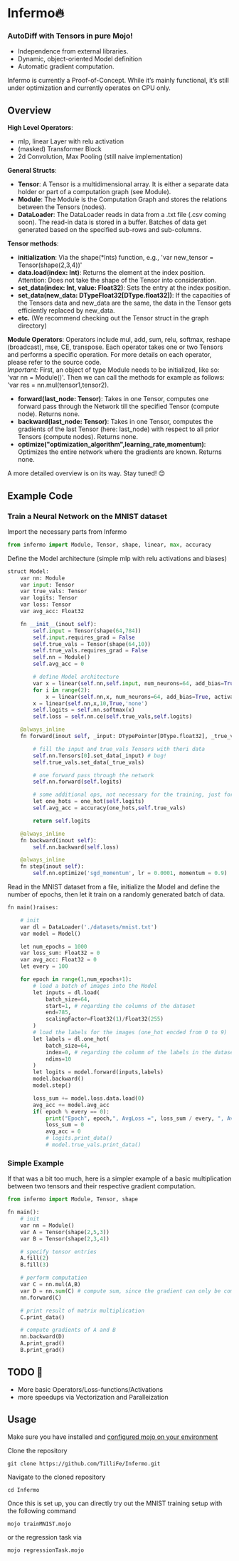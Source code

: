 # Infermo🔥

### AutoDiff with Tensors in pure Mojo!

- Independence from external libraries.
- Dynamic, object-oriented Model definition
- Automatic gradient computation.

Infermo is currently a Proof-of-Concept. While it’s mainly functional, it’s still under optimization and currently operates on CPU only.

## Overview

**High Level Operators**:

- mlp, linear Layer with relu activation
- (masked) Transformer Block
- 2d Convolution, Max Pooling (still naive implementation)

**General Structs**:

- **Tensor**: A Tensor is a multidimensional array. It is either a separate data holder or part of a computation graph (see Module).
- **Module**: The Module is the Computation Graph and stores the relations between the Tensors (nodes).
- **DataLoader**: The DataLoader reads in data from a .txt file (.csv coming soon). The read-in data is stored in a buffer. Batches of data get generated based on the specified sub-rows and sub-columns.

**Tensor methods**:

- **initialization**: Via the shape(\*Ints) function, e.g., 'var new_tensor = Tensor(shape(2,3,4))'
- **data.load(index: Int)**: Returns the element at the index position. Attention: Does not take the shape of the Tensor into consideration.
- **set_data(index: Int, value: Float32)**: Sets the entry at the index position.
- **set_data(new_data: DTypeFloat32[DType.float32])**: If the capacities of the Tensors data and new_data are the same, the data in the Tensor gets efficiently replaced by new_data.
- **etc.** (We recommend checking out the Tensor struct in the graph directory)

**Module Operators**:
Operators include mul, add, sum, relu, softmax, reshape (broadcast), mse, CE, transpose. Each operator takes one or two Tensors and performs a specific operation. For more details on each operator, please refer to the source code. \
_Important:_ First, an object of type Module needs to be initialized, like so: 'var nn = Module()'. Then we can call the methods for example as follows: 'var res = nn.mul(tensor1,tensor2).

- **forward(last_node: Tensor)**: Takes in one Tensor, computes one forward pass through the Network till the specified Tensor (compute node). Returns none.
- **backward(last_node: Tensor)**: Takes in one Tensor, computes the gradients of the last Tensor (here: last_node) with respect to all prior Tensors (compute nodes). Returns none.
- **optimize("optimization_algorithm",learning_rate,momentum)**: Optimizes the entire network where the gradients are known. Returns none.

A more detailed overview is on its way. Stay tuned! 😊

## Example Code

### Train a Neural Network on the **MNIST** dataset

Import the necessary parts from Infermo

```python
from infermo import Module, Tensor, shape, linear, max, accuracy
```

Define the Model architecture (simple mlp with relu activations and biases)

```python
struct Model:
    var nn: Module
    var input: Tensor
    var true_vals: Tensor
    var logits: Tensor
    var loss: Tensor
    var avg_acc: Float32

    fn __init__(inout self):
        self.input = Tensor(shape(64,784))
        self.input.requires_grad = False
        self.true_vals = Tensor(shape(64,10))
        self.true_vals.requires_grad = False
        self.nn = Module()
        self.avg_acc = 0

        # define Model architecture
        var x = linear(self.nn,self.input, num_neurons=64, add_bias=True, activation='relu')
        for i in range(2):
            x = linear(self.nn,x, num_neurons=64, add_bias=True, activation='relu')
        x = linear(self.nn,x,10,True,'none')
        self.logits = self.nn.softmax(x)
        self.loss = self.nn.ce(self.true_vals,self.logits)

    @always_inline
    fn forward(inout self, _input: DTypePointer[DType.float32], _true_vals: DTypePointer[DType.float32]) -> Tensor:

        # fill the input and true_vals Tensors with theri data
        self.nn.Tensors[0].set_data(_input) # bug!
        self.true_vals.set_data(_true_vals)

        # one forward pass through the network
        self.nn.forward(self.logits)

        # some additional ops, not necessary for the training, just for showing the accuracy
        let one_hots = one_hot(self.logits)
        self.avg_acc = accuracy(one_hots,self.true_vals)

        return self.logits

    @always_inline
    fn backward(inout self):
        self.nn.backward(self.loss)

    @always_inline
    fn step(inout self):
        self.nn.optimize('sgd_momentum', lr = 0.0001, momentum = 0.9)
```

Read in the MNIST dataset from a file, initialize the Model and define the number of epochs, then let it train on a randomly generated batch of data.

```python
fn main()raises:

    # init
    var dl = DataLoader('./datasets/mnist.txt')
    var model = Model()

    let num_epochs = 1000
    var loss_sum: Float32 = 0
    var avg_acc: Float32 = 0
    let every = 100

    for epoch in range(1,num_epochs+1):
        # load a batch of images into the Model
        let inputs = dl.load(
            batch_size=64,
            start=1, # regarding the columns of the dataset
            end=785,
            scalingFactor=Float32(1)/Float32(255)
        )
        # load the labels for the images (one_hot encded from 0 to 9)
        let labels = dl.one_hot(
            batch_size=64,
            index=0, # regarding the columm of the labels in the dataset
            ndims=10
        )
        let logits = model.forward(inputs,labels)
        model.backward()
        model.step()

        loss_sum += model.loss.data.load(0)
        avg_acc += model.avg_acc
        if( epoch % every == 0):
            print("Epoch", epoch,", AvgLoss =", loss_sum / every, ", AvgAccuracy =", avg_acc / every)
            loss_sum = 0
            avg_acc = 0
            # logits.print_data()
            # model.true_vals.print_data()
```

### Simple Example

If that was a bit too much, here is a simpler example of a basic multiplication between two tensors and their respective gradient computation.

```python
from infermo import Module, Tensor, shape

fn main():
    # init
    var nn = Module()
    var A = Tensor(shape(2,5,3))
    var B = Tensor(shape(2,3,4))

    # specify tensor entries
    A.fill(2)
    B.fill(3)

    # perform computation
    var C = nn.mul(A,B)
    var D = nn.sum(C) # compute sum, since the gradient can only be computed of a scalar value
    nn.forward(C)

    # print result of matrix multiplication
    C.print_data()

    # compute gradients of A and B
    nn.backward(D)
    A.print_grad()
    B.print_grad()
```

## TODO 🚀

- More basic Operators/Loss-functions/Activations
- more speedups via Vectorization and Paralleization

## Usage

Make sure you have installed and [configured mojo on your environment](https://docs.modular.com/mojo/manual/get-started/index.html)


Clone the repository

```
git clone https://github.com/TilliFe/Infermo.git
```

Navigate to the cloned repository

```
cd Infermo
```

Once this is set up, you can directly try out the MNIST training setup with the following command

```
mojo trainMNIST.mojo
```

or the regression task via

```
mojo regressionTask.mojo
```
